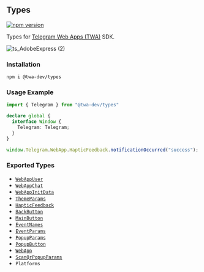 ## Types
[![npm version](https://img.shields.io/npm/v/@twa-dev/types)](https://www.npmjs.com/package/@twa-dev/types)

Types for [Telegram Web Apps (TWA)](https://core.telegram.org/bots/webapps) SDK.

![ts_AdobeExpress (2)](https://user-images.githubusercontent.com/5061840/184690893-d875b355-f8d3-44e8-824c-eb7728e89768.gif)

### Installation

```
npm i @twa-dev/types
```


### Usage Example

```ts
import { Telegram } from "@twa-dev/types"

declare global {
  interface Window {
    Telegram: Telegram;
  }
}

window.Telegram.WebApp.HapticFeedback.notificationOccurred("success");
```

### Exported Types
- [`WebAppUser`](https://core.telegram.org/bots/webapps#webappuser)
- [`WebAppChat`](https://core.telegram.org/bots/webapps#webappchat)
- [`WebAppInitData`](https://core.telegram.org/bots/webapps#webappinitdata)
- [`ThemeParams`](https://core.telegram.org/bots/webapps#themeparams)
- [`HapticFeedback`](https://core.telegram.org/bots/webapps#hapticfeedback)
- [`BackButton`](https://core.telegram.org/bots/webapps#backbutton)
- [`MainButton`](https://core.telegram.org/bots/webapps#mainbutton)
- [`EventNames`](https://core.telegram.org/bots/webapps#events-available-for-web-apps)
- [`EventParams`](https://core.telegram.org/bots/webapps#events-available-for-web-apps)
- [`PopupParams`](https://core.telegram.org/bots/webapps#popupparams)
- [`PopupButton`](https://core.telegram.org/bots/webapps#popupbutton)
- [`WebApp`](https://core.telegram.org/bots/webapps#initializing-web-apps)
- [`ScanQrPopupParams`](https://core.telegram.org/bots/webapps#scanqrpopupparams)
- `Platforms`
